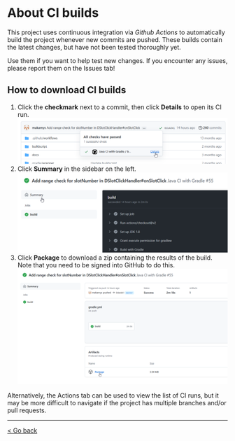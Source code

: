 # About CI builds

This project uses continuous integration via *Github Actions* to automatically build the project whenever new commits are pushed. These builds contain the latest changes, but have not been tested thoroughly yet.

Use them if you want to help test new changes. If you encounter any issues, please report them on the Issues tab!

## How to download CI builds
1. Click the **checkmark** next to a commit, then click **Details** to open its CI run.
![](details.png)
2. Click **Summary** in the sidebar on the left.
![](summary.png)
3. Click **Package** to download a zip containing the results of the build. Note that you need to be signed into GitHub to do this.
![](package.png)

Alternatively, the Actions tab can be used to view the list of CI runs, but it may be more difficult to navigate if the project has multiple branches and/or pull requests.

---

[< Go back](javascript:history.back())